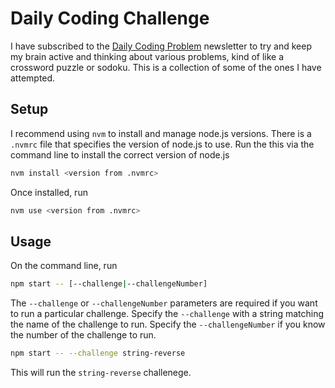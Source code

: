 # Daily Coding Challenge

I have subscribed to the [Daily Coding Problem](https://www.dailycodingproblem.com/) newsletter
to try and keep my brain active and thinking about various problems, kind of like a crossword
puzzle or sodoku.  This is a collection of some of the ones I have attempted.

## Setup

I recommend using `nvm` to install and manage node.js versions.  There is a `.nvmrc` file
that specifies the version of node.js to use.  Run the this via the command line to install
the correct version of node.js

```bash
nvm install <version from .nvmrc>
```

Once installed, run

```bash
nvm use <version from .nvmrc>
```

## Usage

On the command line, run 

```bash
npm start -- [--challenge|--challengeNumber]
```

The `--challenge` or `--challengeNumber` parameters are required if you want to run a particular
challenge.  Specify the `--challenge` with a string matching the name of the challenge to run.
Specify the `--challengeNumber` if you know the number of the challenge to run.

```bash
npm start -- --challenge string-reverse
```

This will run the `string-reverse` challenege.